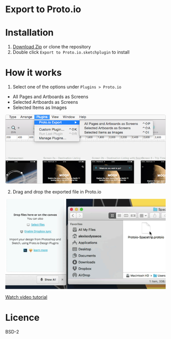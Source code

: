 Export to Proto.io
=====================
# Installation
1. [Download Zip](https://dteyv52hbg2at.cloudfront.net/tools/sketch/Protoio-sketch-plugin.zip) or clone the repository
2. Double click `Export to Proto.io.sketchplugin` to install

# How it works
1. Select one of the options under `Plugins > Proto.io`

* All Pages and Artboards as Screens
* Selected Artboards as Screens
* Selected Items as Images

![Menu](./images/menu-option.png )

2. Drag and drop the exported file in Proto.io

![Drag and Drop](./images/drag.gif)

[Watch video tutorial](https://vimeo.com/145843990)

# Licence
BSD-2
